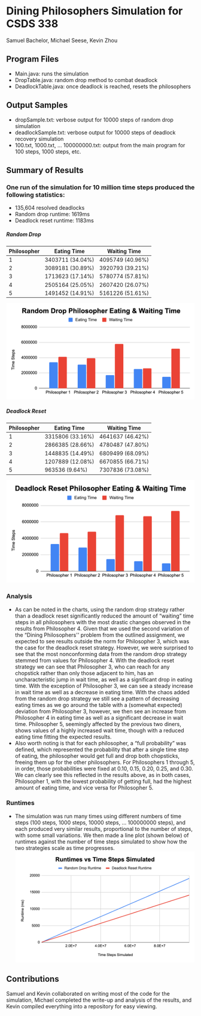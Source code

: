 # Dining Philosophers Simulation for CSDS 338
Samuel Bachelor, Michael Seese, Kevin Zhou

## Program Files
- Main.java: runs the simulation
- DropTable.java: random drop method to combat deadlock
- DeadlockTable.java: once deadlock is reached, resets the philosophers

## Output Samples
- dropSample.txt: verbose output for 10000 steps of random drop simulation
- deadlockSample.txt: verbose output for 10000 steps of deadlock recovery simulation
- 100.txt, 1000.txt, ... 100000000.txt: output from the main program for 100 steps, 1000 steps, etc.

## Summary of Results
### One run of the simulation for 10 million time steps produced the following statistics:
- 135,604 resolved deadlocks
- Random drop runtime: 1619ms
- Deadlock reset runtime: 1183ms
##### Random Drop
Philosopher | Eating Time | Waiting Time
----------- | ----------- | ------------
1 | 3403711 (34.04%) | 4095749 (40.96%)
2 | 3089181 (30.89%) | 3920793 (39.21%)
3 | 1713623 (17.14%) | 5780774 (57.81%)
4 | 2505164 (25.05%) | 2607420 (26.07%)
5 | 1491452 (14.91%) | 5161226 (51.61%)

![drop-graph](drop.png)
##### Deadlock Reset
Philosopher | Eating Time | Waiting Time
----------- | ----------- | ------------
1 | 3315806 (33.16%) | 4641637 (46.42%)
2 | 2866385 (28.66%) | 4780487 (47.80%)
3 | 1448835 (14.49%) | 6809499 (68.09%)
4 | 1207889 (12.08%) | 6670855 (66.71%)
5 | 963536 (9.64%) | 7307836 (73.08%)

![deadlock-graph](deadlock.png)
### Analysis
- As can be noted in the charts, using the random drop strategy rather than a deadlock reset significantly reduced the amount of “waiting” time steps in all philosophers with the most drastic  changes observed in the results from Philosopher 4.  Given that we used the second variation of the “Dining Philosophers'' problem from the outlined assignment, we expected to see results outside the norm for Philosopher 3, which was the case for the deadlock reset strategy.  However, we were surprised to see that the most nonconforming data from the random drop strategy stemmed from values for Philosopher 4.  With the deadlock reset strategy we can see that Philosopher 3, who can reach for any chopstick rather than only those adjacent to him, has an uncharacteristic jump in wait time, as well as a significant drop in eating time.  With the exception of Philosopher 3, we can see a steady increase in wait time as well as a decrease in eating time.  With the chaos added from the random drop strategy we still see a pattern of decreasing eating times as we go around the table with a (somewhat expected) deviation from Philosopher 3, however, we then see an increase from Philosopher 4 in eating time as well as a significant decrease in wait time.  Philosopher 5, seemingly affected by the previous two diners, shows values of a highly increased wait time, though with a reduced eating time fitting the expected results.
- Also worth noting is that for each philosopher, a “full probability” was defined, which represented the probability that after a single time step of eating, the philosopher would get full and drop both chopsticks, freeing them up for the other philosophers. For Philosophers 1 through 5, in order, those probabilities were fixed at 0.10, 0.15, 0.20, 0.25, and 0.30. We can clearly see this reflected in the results above, as in both cases, Philosopher 1, with the lowest probability of getting full, had the highest amount of eating time, and vice versa for Philosopher 5.
### Runtimes
- The simulation was run many times using different numbers of time steps (100 steps, 1000 steps, 10000 steps, … 100000000 steps), and each produced very similar results, proportional to the number of steps, with some small variations.  We then made a line plot (shown below) of runtimes against the number of time steps simulated to show how the two strategies scale as time progresses.
![runtime-graph](runtimes.png)

## Contributions
Samuel and Kevin collaborated on writing most of the code for the simulation, Michael completed the write-up and analysis of the results, and Kevin compiled everything into a repository for easy viewing.
